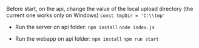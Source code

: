 
Before start, on the api, change the value of the local upload directory (the current one works only on Windows)
```const tmpDir = 'C:\\tmp'```


 
 - Run the server on api folder: 
 ```npm install```
 ```node index.js```

 - Run the webapp on api folder:
 ```npm install```
 ```npm run start```
